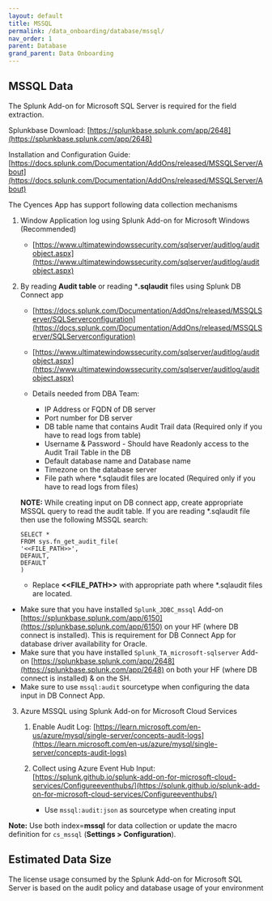 ```yaml
---
layout: default
title: MSSQL
permalink: /data_onboarding/database/mssql/
nav_order: 1
parent: Database 
grand_parent: Data Onboarding
---
```


## **MSSQL Data**

The Splunk Add-on for Microsoft SQL Server is required for the field extraction.

Splunkbase Download: 
[https://splunkbase.splunk.com/app/2648](https://splunkbase.splunk.com/app/2648)

Installation and Configuration Guide: 
[https://docs.splunk.com/Documentation/AddOns/released/MSSQLServer/About](https://docs.splunk.com/Documentation/AddOns/released/MSSQLServer/About)



The Cyences App has support following data collection mechanisms

1. Window Application log using Splunk Add-on for Microsoft Windows (Recommended)
    * [https://www.ultimatewindowssecurity.com/sqlserver/auditlog/auditobject.aspx](https://www.ultimatewindowssecurity.com/sqlserver/auditlog/auditobject.aspx)

2. By reading **Audit table** or reading ***.sqlaudit** files using Splunk DB Connect app 
    * [https://docs.splunk.com/Documentation/AddOns/released/MSSQLServer/SQLServerconfiguration](https://docs.splunk.com/Documentation/AddOns/released/MSSQLServer/SQLServerconfiguration)
    * [https://www.ultimatewindowssecurity.com/sqlserver/auditlog/auditobject.aspx](https://www.ultimatewindowssecurity.com/sqlserver/auditlog/auditobject.aspx)

    * Details needed from DBA Team:
        * IP Address or FQDN of DB server
        * Port number for DB server
        * DB table name that contains Audit Trail data (Required only if you have to read logs from table)
        * Username & Password - Should have Readonly access to the Audit Trail Table in the DB
        * Default database name and Database name
        * Timezone on the database server
        * File path where *.sqlaudit files are located (Required only if you have to read logs from files)

    **NOTE:** While creating input on DB connect app, create appropriate MSSQL query to read the audit table. If you are reading *.sqlaudit file then use the following MSSQL search:

    ```
    SELECT *
    FROM sys.fn_get_audit_file(
    '<<FILE_PATH>>',
    DEFAULT,
    DEFAULT
    )
    ```
    * Replace **<<FILE_PATH>>** with appropriate path where *.sqlaudit files are located.

* Make sure that you have installed `Splunk_JDBC_mssql` Add-on [https://splunkbase.splunk.com/app/6150](https://splunkbase.splunk.com/app/6150) on your HF (where DB connect is installed). This is requirement for DB Connect App for database driver availability for Oracle.
* Make sure that you have installed `Splunk_TA_microsoft-sqlserver` Add-on [https://splunkbase.splunk.com/app/2648](https://splunkbase.splunk.com/app/2648) on both your HF (where DB connect is installed) & on the SH.
* Make sure to use `mssql:audit` sourcetype when configuring the data input in DB Connect App.


3. Azure MSSQL using Splunk Add-on for Microsoft Cloud Services

    1. Enable Audit Log: [https://learn.microsoft.com/en-us/azure/mysql/single-server/concepts-audit-logs](https://learn.microsoft.com/en-us/azure/mysql/single-server/concepts-audit-logs)

    2. Collect using Azure Event Hub Input: [https://splunk.github.io/splunk-add-on-for-microsoft-cloud-services/Configureeventhubs/](https://splunk.github.io/splunk-add-on-for-microsoft-cloud-services/Configureeventhubs/)

        * Use `mssql:audit:json` as sourcetype when creating input


**Note:** Use both index=**mssql** for data collection or update the macro definition for `cs_mssql` (**Settings > Configuration**). 


## Estimated Data Size

The license usage consumed by the Splunk Add-on for Microsoft SQL Server is based on the audit policy and database usage of your environment